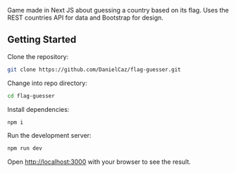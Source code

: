 Game made in Next JS about guessing a country based on its flag. Uses the REST countries API for data and Bootstrap for design.

## Getting Started

Clone the repository:

```bash
git clone https://github.com/DanielCaz/flag-guesser.git
```

Change into repo directory:

```bash
cd flag-guesser
```

Install dependencies:

```bash
npm i
```

Run the development server:

```bash
npm run dev
```

Open [http://localhost:3000](http://localhost:3000) with your browser to see the result.
